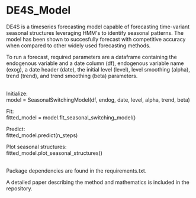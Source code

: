 # DE4S_Model
DE4S is a timeseries forecasting model capable of forecasting time-variant seasonal structures leveraging HMM's to identify seasonal patterns. The model has been shown to succesfully forecast with competitive accuracy when compared to other widely used forecasting methods.

To run a forecast, required parameters are a dataframe containing the endogenous variable and a date column (df), endogenous variable name (exog), a date header (date), the initial level (level), level smoothing (alpha), trend (trend), and trend smoothing (beta) parameters. <br><br>

Initialize:<br>
model = SeasonalSwitchingModel(df, endog, date, level, alpha, trend, beta)

Fit:<br>
fitted_model = model.fit_seasonal_switching_model()

Predict:<br>
fitted_model.predict(n_steps)

Plot seasonal structures:<br>
fitted_model.plot_seasonal_structures()<br><br>


Package dependencies are found in the requirements.txt.

A detailed paper describing the method and mathematics is included in the repository.
